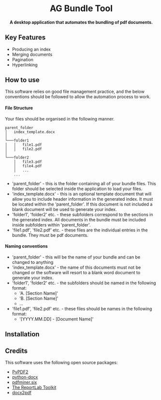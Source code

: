 <h1 align="center">AG Bundle Tool</h1>

<h4 align="center">A desktop application that automates the bundling of pdf documents.</h4>

## Key Features

* Producing an index
* Merging documents
* Pagination
* Hyperlinking

## How to use

This software relies on good file management practice, and the below conventions should be followed to allow the automation process to work.

#### File Structure

Your files should be organised in the following manner.

```
parent_folder
│   index_template.docx  
│
└───folder1
│   │   file1.pdf
│   │   file2.pdf
│   
└───folder2
    │   file3.pdf
    │   file4.pdf
    │   ...
    ...
```
* 'parent_folder' - this is the folder containing all of your bundle files. This folder should be selected inside the application to load your files.
* 'index_template.docx' - this is an optional template document that will allow you to include header information in the generated index. It must be located within the 'parent_folder'. If this document is not included a blank document will be used to generate your index. 
* 'folder1', 'folder2' etc. - these subfolders correspond to the sections in the generated index. All documents in the bundle must be included inside subfolders within 'parent_folder'.
* 'file1.pdf', 'file2.pdf' etc. - these files are the individual entries in the bundle. They must be pdf documents.

#### Naming conventions

* 'parent_folder' - this will be the name of your bundle and can be changed to anything
* 'index_template.docx' - the name of this documents must not be changed or the software will resort to a blank word document to generate your index.
* 'folder1', 'folder2' etc. - the subfolders should be named in the following format:
  * 'A. [Section Name]'
  * 'B. [Section Name]'
  * ...
* 'file1.pdf', 'file2.pdf' etc. - these files should be names in the following format:
  * '[YYYY.MM.DD] - [Document Name]'
  

## Installation

## Credits

This software uses the following open source packages:
* [PyPDF2](https://pypdf2.readthedocs.io/en/latest/)
* [python-docx](https://python-docx.readthedocs.io/en/latest/)
* [pdfminer.six](https://pdfminersix.readthedocs.io/en/latest/)
* [The ReportLab Toolkit](https://www.reportlab.com/)
* [docx2pdf](https://github.com/AlJohri/docx2pdf)
